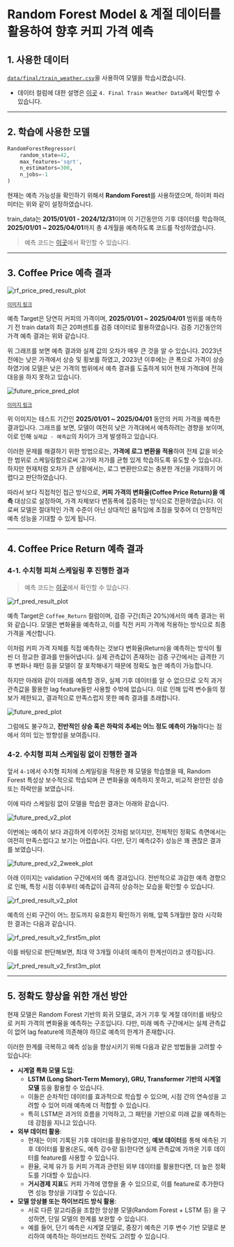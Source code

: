 # Random Forest Model & 계절 데이터를 활용하여 향후 커피 가격 예측

## 1. 사용한 데이터

[`data/final/train_weather.csv`](https://github.com/MJU-Capstone-2025/data-prep/blob/f-weatherNmarket/data/final/train_weather.csv)을 사용하여 모델을 학습시켰습니다.

-   데이터 컬럼에 대한 설명은 [이곳](https://github.com/MJU-Capstone-2025/data-prep/blob/f-weatherNmarket/docs/description_data.md) `4. Final Train Weather Data`에서 확인할 수 있습니다.

---

## 2. 학습에 사용한 모델

```py
RandomForestRegressor(
    random_state=42,
    max_features='sqrt',
    n_estimators=300,
    n_jobs=-1
)
```

현재는 예측 가능성을 확인하기 위해서 **Random Forest**를 사용하였으며, 하이퍼 파라미터는 위와 같이 설정하였습니다.

train_data는 **2015/01/01 - 2024/12/31**이며 이 기간동안의 기후 데이터를 학습하여, **2025/01/01 ~ 2025/04/01**까지 총 4개월을 예측하도록 코드를 작성하였습니다.

> 예측 코드는 [이곳](https://github.com/MJU-Capstone-2025/data-prep/blob/f-weatherNmarket/src/test/rf_pred_price.py)에서 확인할 수 있습니다.

---

## 3. Coffee Price 예측 결과

![rf_price_pred_result_plot](https://github.com/MJU-Capstone-2025/data-prep/blob/main/data/test_pred_result/rf/rf_price_pred_result_plot.png?raw=true)

<small>[이미지 링크](https://github.com/MJU-Capstone-2025/data-prep/blob/main/data/test_pred_result/rf/rf_price_pred_result_plot.png)</small>

예측 Target은 당연히 커피의 가격이며, **2025/01/01 ~ 2025/04/01** 범위를 예측하기 전 train data의 최근 20퍼센트를 검증 데이터로 활용하였습니다. 검증 기간동안의 가격 예측 결과는 위와 같습니다.

위 그래프를 보면 예측 결과와 실제 값의 오차가 매우 큰 것을 알 수 있습니다. 2023년 전에는 낮은 가격에서 상승 및 횡보를 하였고, 2023년 이후에는 큰 폭으로 가격이 상승하였기에 모델은 낮은 가격의 범위에서 예측 결과를 도출하게 되어 현재 가격대에 전혀 대응을 하지 못하고 있습니다.

![future_price_pred_plot](https://github.com/MJU-Capstone-2025/data-prep/blob/main/data/test_pred_result/rf/future_price_pred_plot.png?raw=true)

<small>[이미지 링크](https://github.com/MJU-Capstone-2025/data-prep/blob/main/data/test_pred_result/rf/future_price_pred_plot.png)</small>

위 이미지는 테스트 기간인 **2025/01/01 ~ 2025/04/01** 동안의 커피 가격을 예측한 결과입니다. 그래프를 보면, 모델이 여전히 낮은 가격대에서 예측하려는 경향을 보이며, 이로 인해 `실제값 - 예측값`의 차이가 크게 발생하고 있습니다.

이러한 문제를 해결하기 위한 방법으로는, **가격에 로그 변환을 적용**하여 전체 값을 비슷한 범위로 스케일링함으로써 고가와 저가를 균형 있게 학습하도록 유도할 수 있습니다. 하지만 현재처럼 오차가 큰 상황에서는, 로그 변환만으로는 충분한 개선을 기대하기 어렵다고 판단하였습니다.

따라서 보다 직접적인 접근 방식으로, **커피 가격의 변화율(Coffee Price Return)을 예측** 대상으로 설정하여, 가격 자체보다 변동폭에 집중하는 방식으로 전환하였습니다. 이로써 모델은 절대적인 가격 수준이 아닌 상대적인 움직임에 초점을 맞추어 더 안정적인 예측 성능을 기대할 수 있게 됩니다.

---

## 4. Coffee Price Return 예측 결과

### 4-1. 수치형 피쳐 스케일링 후 진행한 결과

> 예측 코드는 [이곳](https://github.com/MJU-Capstone-2025/data-prep/blob/main/src/test/rf_pred_return.py)에서 확인할 수 있습니다.

![rf_pred_result_plot](https://github.com/MJU-Capstone-2025/data-prep/blob/main/data/test_pred_result/rf/rf_pred_result_plot.png?raw=true)

예측 Target은 `Coffee_Return` 컬럼이며, 검증 구간(최근 20%)에서의 예측 결과는 위와 같습니다. 모델은 변화율을 예측하고, 이를 직전 커피 가격에 적용하는 방식으로 최종 가격을 계산합니다.

이처럼 커피 가격 자체를 직접 예측하는 것보다 변화율(Return)을 예측하는 방식이 훨씬 더 정교한 결과를 만들어냅니다. 실제 관측값이 존재하는 검증 구간에서는 급격한 기후 변화나 패턴 등을 모델이 잘 포착해내기 때문에 정확도 높은 예측이 가능합니다.

하지만 아래와 같이 미래를 예측할 경우, 실제 기후 데이터를 알 수 없으므로 오직 과거 관측값을 활용한 lag feature들만 사용할 수밖에 없습니다. 이로 인해 입력 변수들의 정보가 제한되고, 결과적으로 만족스럽지 못한 예측 결과를 초래합니다.

![future_pred_plot](https://github.com/MJU-Capstone-2025/data-prep/blob/main/data/test_pred_result/rf/future_pred_plot.png?raw=true)

그럼에도 불구하고, **전반적인 상승 혹은 하락의 추세는 어느 정도 예측이 가능**하다는 점에서 의미 있는 방향성을 보여줍니다.

### 4-2. 수치형 피쳐 스케일링 없이 진행한 결과

앞서 `4-1`에서 수치형 피처에 스케일링을 적용한 채 모델을 학습했을 때, Random Forest 특성상 보수적으로 학습되며 큰 변화율을 예측하지 못하고, 비교적 완만한 상승 또는 하락만을 보였습니다.

이에 따라 스케일링 없이 모델을 학습한 결과는 아래와 같습니다.

![future_pred_v2_plot](https://github.com/MJU-Capstone-2025/data-prep/blob/main/data/test_pred_result/rf/future_pred_v2_plot.png?raw=true)

이번에는 예측이 보다 과감하게 이루어진 것처럼 보이지만, 전체적인 정확도 측면에서는 여전히 만족스럽다고 보기는 어렵습니다. 다만, 단기 예측(2주) 성능은 꽤 괜찮은 결과를 보였습니다.

![future_pred_v2_2week_plot](https://github.com/MJU-Capstone-2025/data-prep/blob/main/data/test_pred_result/rf/future_pred_v2_2week_plot.png?raw=true)

아래 이미지는 validation 구간에서의 예측 결과입니다. 전반적으로 과감한 예측 경향으로 인해, 특정 시점 이후부터 예측값이 급격히 상승하는 모습을 확인할 수 있습니다.

![rf_pred_result_v2_plot](https://github.com/MJU-Capstone-2025/data-prep/blob/main/data/test_pred_result/rf/rf_pred_result_v2_plot.png?raw=true)

예측의 신뢰 구간이 어느 정도까지 유효한지 확인하기 위해, 앞쪽 5개월만 잘라 시각화한 결과는 다음과 같습니다.

![rf_pred_result_v2_first5m_plot](https://github.com/MJU-Capstone-2025/data-prep/blob/main/data/test_pred_result/rf/rf_pred_result_v2_first5m_plot.png?raw=true)

이를 바탕으로 판단해보면, 최대 약 3개월 이내의 예측이 한계선이라고 생각됩니다.

![rf_pred_result_v2_first3m_plot](https://github.com/MJU-Capstone-2025/data-prep/blob/main/data/test_pred_result/rf/rf_pred_result_v2_first3m_plot.png?raw=true)

---

## 5. 정확도 향상을 위한 개선 방안

현재 모델은 Random Forest 기반의 회귀 모델로, 과거 기후 및 계절 데이터를 바탕으로 커피 가격의 변화율을 예측하는 구조입니다. 다만, 미래 예측 구간에서는 실제 관측값이 없어 lag feature에 의존해야 하므로 예측의 한계가 존재합니다.

이러한 한계를 극복하고 예측 성능을 향상시키기 위해 다음과 같은 방법들을 고려할 수 있습니다:

-   **시계열 특화 모델 도입**:
    -   **LSTM (Long Short-Term Memory), GRU, Transformer 기반의 시계열 모델** 등을 활용할 수 있습니다.
    -   이들은 순차적인 데이터를 효과적으로 학습할 수 있으며, 시점 간의 연속성을 고려할 수 있어 미래 예측에 더 적합할 수 있습니다.
    -   특히 LSTM은 과거의 흐름을 기억하고, 그 패턴을 기반으로 미래 값을 예측하는 데 강점을 지니고 있습니다.
-   **외부 데이터 활용**:
    -   현재는 이미 기록된 기후 데이터를 활용하였지만, **예보 데이터**를 통해 예측된 기후 데이터를 활용(온도, 예측 강수량 등)한다면 실제 관측값에 가까운 기후 데이터를 feature를 사용할 수 있습니다.
    -   환율, 국제 유가 등 커피 가격과 관련된 외부 데이터를 활용한다면, 더 높은 정확도를 기대할 수 있습니다.
    -   **거시경제 지표**도 커피 가격에 영향을 줄 수 있으므로, 이를 feature로 추가한다면 성능 향상을 기대할 수 있습니다.
-   **모델 앙상블 또는 하이브리드 방식 활용**:
    -   서로 다른 알고리즘을 조합한 앙상블 모델(Random Forest + LSTM 등) 을 구성하면, 단일 모델의 한계를 보완할 수 있습니다.
    -   예를 들어, 단기 예측은 시계열 모델로, 중장기 예측은 기후 변수 기반 모델로 분리하여 예측하는 하이브리드 전략도 고려할 수 있습니다.

